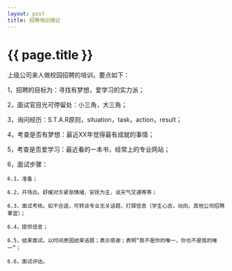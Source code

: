 ```yaml
---
layout: post
title: 招聘培训摘记
---
```


{{ page.title }}
===============

上级公司来人做校园招聘的培训，要点如下：

1，招聘的目标为：寻找有梦想，爱学习的实力派；

2，面试官目光可停留处：小三角，大三角；

3，询问经历：S.T.A.R原则，situation，task，action，result；

4，考查是否有梦想：最近XX年觉得最有成就的事情；

5，考查是否爱学习：最近看的一本书，经常上的专业网站；

6，面试步骤：

    6.1，准备；

    6.2，开场白。舒缓对方紧张情绪，安抚为主，谈天气交通等等；
     
    6.3，面试考核。如不合适，可转谈专业无关话题，打探信息（学生心态，动向，其他公司招聘事宜）；

    6.4，提供信息；

    6.5，结束面试。以时间原因结束话题；表示感谢；表明“我不是你的唯一，你也不是我的唯一”；

    6.6，面试评估。

